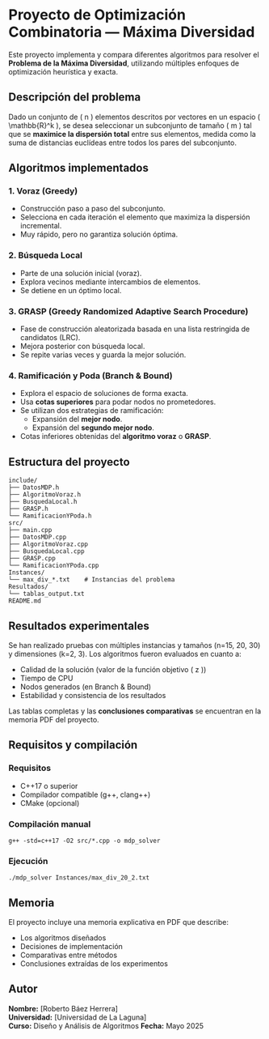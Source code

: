 
# Proyecto de Optimización Combinatoria — Máxima Diversidad

Este proyecto implementa y compara diferentes algoritmos para resolver el **Problema de la Máxima Diversidad**, utilizando múltiples enfoques de optimización heurística y exacta.

## Descripción del problema

Dado un conjunto de \( n \) elementos descritos por vectores en un espacio \( \mathbb{R}^k \), se desea seleccionar un subconjunto de tamaño \( m \) tal que se **maximice la dispersión total** entre sus elementos, medida como la suma de distancias euclídeas entre todos los pares del subconjunto.

## Algoritmos implementados

### 1. Voraz (Greedy)
- Construcción paso a paso del subconjunto.
- Selecciona en cada iteración el elemento que maximiza la dispersión incremental.
- Muy rápido, pero no garantiza solución óptima.

### 2. Búsqueda Local
- Parte de una solución inicial (voraz).
- Explora vecinos mediante intercambios de elementos.
- Se detiene en un óptimo local.

### 3. GRASP (Greedy Randomized Adaptive Search Procedure)
- Fase de construcción aleatorizada basada en una lista restringida de candidatos (LRC).
- Mejora posterior con búsqueda local.
- Se repite varias veces y guarda la mejor solución.

### 4. Ramificación y Poda (Branch & Bound)
- Explora el espacio de soluciones de forma exacta.
- Usa **cotas superiores** para podar nodos no prometedores.
- Se utilizan dos estrategias de ramificación:
  - Expansión del **mejor nodo**.
  - Expansión del **segundo mejor nodo**.
- Cotas inferiores obtenidas del **algoritmo voraz** o **GRASP**.

## Estructura del proyecto

```
include/
├── DatosMDP.h
├── AlgoritmoVoraz.h
├── BusquedaLocal.h
├── GRASP.h
└── RamificacionYPoda.h
src/
├── main.cpp
├── DatosMDP.cpp
├── AlgoritmoVoraz.cpp
├── BusquedaLocal.cpp
├── GRASP.cpp
└── RamificacionYPoda.cpp
Instances/
└── max_div_*.txt    # Instancias del problema
Resultados/
└── tablas_output.txt
README.md
```

## Resultados experimentales

Se han realizado pruebas con múltiples instancias y tamaños (n=15, 20, 30) y dimensiones (k=2, 3). Los algoritmos fueron evaluados en cuanto a:

- Calidad de la solución (valor de la función objetivo \( z \))
- Tiempo de CPU
- Nodos generados (en Branch & Bound)
- Estabilidad y consistencia de los resultados

Las tablas completas y las **conclusiones comparativas** se encuentran en la memoria PDF del proyecto.

## Requisitos y compilación

### Requisitos
- C++17 o superior
- Compilador compatible (g++, clang++)
- CMake (opcional)

### Compilación manual
```
g++ -std=c++17 -O2 src/*.cpp -o mdp_solver
```

### Ejecución
```
./mdp_solver Instances/max_div_20_2.txt
```

## Memoria

El proyecto incluye una memoria explicativa en PDF que describe:

- Los algoritmos diseñados
- Decisiones de implementación
- Comparativas entre métodos
- Conclusiones extraídas de los experimentos

## Autor

**Nombre:** [Roberto Báez Herrera]  
**Universidad:** [Universidad de La Laguna]  
**Curso:** Diseño y Análisis de Algoritmos
**Fecha:** Mayo 2025
